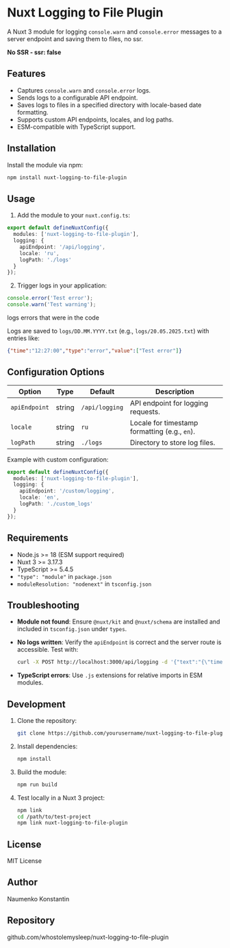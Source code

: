 # Nuxt Logging to File Plugin

A Nuxt 3 module for logging `console.warn` and `console.error` messages to a server endpoint and saving them to files, no ssr.

**No SSR - ssr: false**

## Features

- Captures `console.warn` and `console.error` logs.
- Sends logs to a configurable API endpoint.
- Saves logs to files in a specified directory with locale-based date formatting.
- Supports custom API endpoints, locales, and log paths.
- ESM-compatible with TypeScript support.

## Installation

Install the module via npm:

```bash
npm install nuxt-logging-to-file-plugin
```

## Usage

1. Add the module to your `nuxt.config.ts`:

```typescript
export default defineNuxtConfig({
  modules: ['nuxt-logging-to-file-plugin'],
  logging: {
    apiEndpoint: '/api/logging',
    locale: 'ru',
    logPath: './logs'
  }
});
```

2. Trigger logs in your application:

```javascript
console.error('Test error');
console.warn('Test warning');
```

logs errors that were in the code

Logs are saved to `logs/DD.MM.YYYY.txt` (e.g., `logs/20.05.2025.txt`) with entries like:

```json
{"time":"12:27:00","type":"error","value":["Test error"]}
```

## Configuration Options

| Option | Type | Default | Description |
| --- | --- | --- | --- |
| `apiEndpoint` | string | `/api/logging` | API endpoint for logging requests. |
| `locale` | string | `ru` | Locale for timestamp formatting (e.g., `en`). |
| `logPath` | string | `./logs` | Directory to store log files. |

Example with custom configuration:

```typescript
export default defineNuxtConfig({
  modules: ['nuxt-logging-to-file-plugin'],
  logging: {
    apiEndpoint: '/custom/logging',
    locale: 'en',
    logPath: './custom_logs'
  }
});
```

## Requirements

- Node.js &gt;= 18 (ESM support required)
- Nuxt 3 &gt;= 3.17.3
- TypeScript &gt;= 5.4.5
- `"type": "module"` in `package.json`
- `moduleResolution: "nodenext"` in `tsconfig.json`

## Troubleshooting

- **Module not found**: Ensure `@nuxt/kit` and `@nuxt/schema` are installed and included in `tsconfig.json` under `types`.
- **No logs written**: Verify the `apiEndpoint` is correct and the server route is accessible. Test with:

  ```bash
  curl -X POST http://localhost:3000/api/logging -d '{"text":"{\"time\":\"12:00:00\",\"type\":\"error\",\"value\":[\"test\"]}"}}' -H "Content-Type: application/json"
  ```
- **TypeScript errors**: Use `.js` extensions for relative imports in ESM modules.

## Development

1. Clone the repository:

   ```bash
   git clone https://github.com/yourusername/nuxt-logging-to-file-plugin.git
   ```

2. Install dependencies:

   ```bash
   npm install
   ```

3. Build the module:

   ```bash
   npm run build
   ```

4. Test locally in a Nuxt 3 project:

   ```bash
   npm link
   cd /path/to/test-project
   npm link nuxt-logging-to-file-plugin
   ```

## License

MIT License

## Author

Naumenko Konstantin

## Repository

github.com/whostolemysleep/nuxt-logging-to-file-plugin